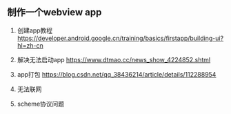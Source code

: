 
## 制作一个webview app
1. 创建app教程
https://developer.android.google.cn/training/basics/firstapp/building-ui?hl=zh-cn

2. 解决无法启动app
https://www.dtmao.cc/news_show_4224852.shtml

3. app打包
https://blog.csdn.net/qq_38436214/article/details/112288954

4. 无法联网

5. scheme协议问题